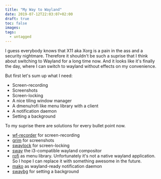 ```yaml
---
title: "My Way to Wayland"
date: 2019-07-12T22:03:07+02:00
draft: true
toc: false
images:
tags:
  - untagged
---
```


I guess everybody knows that X11 aka Xorg is a pain in the ass and a security nightmare.
Therefore it shouldn't be such a suprise that I think about switching to Wayland for a long time now.
And it looks like it's finally the day, where I can switch to wayland without effects on my convenience.

But first let's sum up what I need:

* Screen-recording
* Screenshots
* Screen-locking
* A nice tiling window manager
* A dmenu/rofi like menu library with a client
* A notification daemon
* Setting a background

To my suprise there are solutions for every bullet point now.

* [wf-recorder](https://github.com/ammen99/wf-recorder) for screen-recording
* [grim](https://github.com/emersion/grim) for screenshots
* [swaylock](https://github.com/swaywm/swaylock) for screen-locking
* [sway](https://github.com/swaywm/sway) the i3-compatible wayland compositor
* [rofi](https://github.com/davatorium/rofi) as menu library. Unfortunately it's not a native wayland application. So I hope I can replace it with something awesome in the future.
* [mako](https://github.com/emersion/mako) as wayland-ready notification daemon
* [swaybg](https://github.com/swaywm/swaybg) for setting a background


